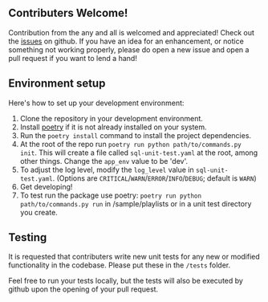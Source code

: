 ## Contributers Welcome!
Contribution from the any and all is welcomed and appreciated! Check out the [issues](https://github.com/cohenj20/sql-unit-test/issues) on github. If you have an idea for an enhancement, or notice something not working properly, please do open a new issue and open a pull request if you want to lend a hand!

## Environment setup
Here's how to set up your development environment:

1. Clone the repository in your development environment.
2. Install [poetry](https://python-poetry.org/docs/#installation) if it is not already installed on your system.
3. Run the `poetry install` command to install the project dependencies. 
4. At the root of the repo run `poetry run python path/to/commands.py init`. This will create a file called `sql-unit-test.yaml` at the root, among other things. Change the `app_env` value to be 'dev'.
5. To adjust the log level, modify the `log_level` value in `sql-unit-test.yaml`. (Options are `CRITICAL`/`WARN`/`ERROR`/`INFO`/`DEBUG`; default is `WARN`)
5. Get developing!
6. To test run the package use poetry: `poetry run python path/to/commands.py run` in /sample/playlists or in a unit test directory you create.

## Testing
It is requested that contributers write new unit tests for any new or modified functionality in the codebase. Please put these in the `/tests` folder. 

Feel free to run your tests locally, but the tests will also be executed by github upon the opening of your pull request.

